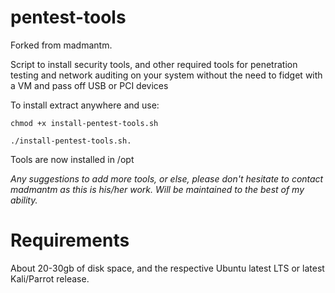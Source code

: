 pentest-tools
====================

Forked from madmantm.

Script to install security tools, and other required tools for penetration testing and network auditing on your system without the need to fidget with a VM and pass off USB or PCI devices

To install extract anywhere and use:
```
chmod +x install-pentest-tools.sh

./install-pentest-tools.sh.

```
Tools are now installed in /opt

*Any suggestions to add more tools, or else, please don't hesitate to contact madmantm as this is his/her work.*
*Will be maintained to the best of my ability.*

Requirements
====================
About 20-30gb of disk space, and the respective Ubuntu latest LTS or latest Kali/Parrot release.
